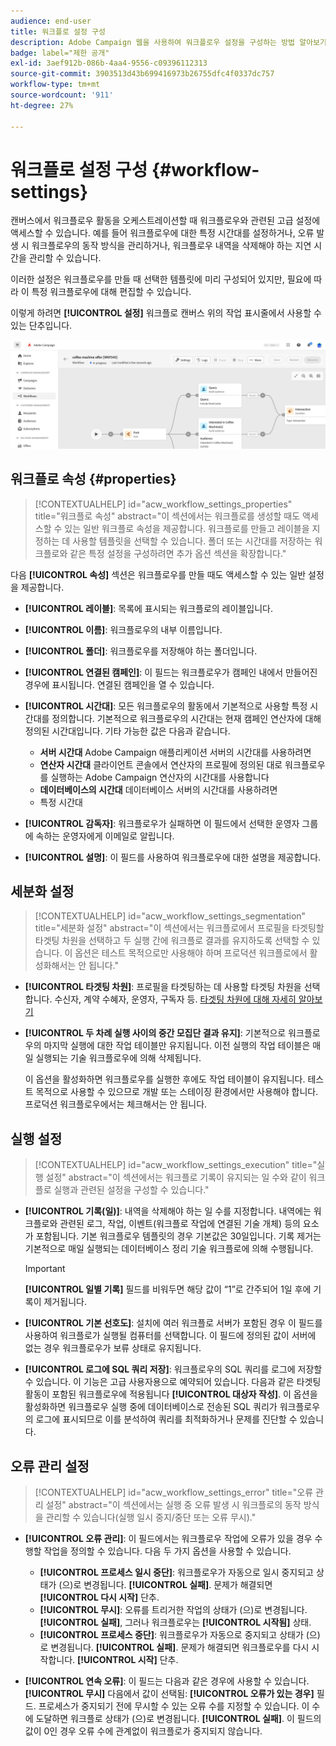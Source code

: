 ```yaml
---
audience: end-user
title: 워크플로 설정 구성
description: Adobe Campaign 웹을 사용하여 워크플로우 설정을 구성하는 방법 알아보기
badge: label="제한 공개"
exl-id: 3aef912b-086b-4aa4-9556-c09396112313
source-git-commit: 3903513d43b699416973b26755dfc4f0337dc757
workflow-type: tm+mt
source-wordcount: '911'
ht-degree: 27%

---
```



# 워크플로 설정 구성 {#workflow-settings}

캔버스에서 워크플로우 활동을 오케스트레이션할 때 워크플로우와 관련된 고급 설정에 액세스할 수 있습니다. 예를 들어 워크플로우에 대한 특정 시간대를 설정하거나, 오류 발생 시 워크플로우의 동작 방식을 관리하거나, 워크플로우 내역을 삭제해야 하는 지연 시간을 관리할 수 있습니다.

이러한 설정은 워크플로우를 만들 때 선택한 템플릿에 미리 구성되어 있지만, 필요에 따라 이 특정 워크플로우에 대해 편집할 수 있습니다.

이렇게 하려면 **[!UICONTROL 설정]** 워크플로 캔버스 위의 작업 표시줄에서 사용할 수 있는 단추입니다.

![](assets/workflow-settings.png)

## 워크플로 속성 {#properties}

>[!CONTEXTUALHELP]
>id="acw_workflow_settings_properties"
>title="워크플로 속성"
>abstract="이 섹션에서는 워크플로를 생성할 때도 액세스할 수 있는 일반 워크플로 속성을 제공합니다. 워크플로를 만들고 레이블을 지정하는 데 사용할 템플릿을 선택할 수 있습니다. 폴더 또는 시간대를 저장하는 워크플로와 같은 특정 설정을 구성하려면 추가 옵션 섹션을 확장합니다."

다음 **[!UICONTROL 속성]** 섹션은 워크플로우를 만들 때도 액세스할 수 있는 일반 설정을 제공합니다.

* **[!UICONTROL 레이블]**: 목록에 표시되는 워크플로의 레이블입니다.
* **[!UICONTROL 이름]**: 워크플로우의 내부 이름입니다.
* **[!UICONTROL 폴더]**: 워크플로우를 저장해야 하는 폴더입니다.
* **[!UICONTROL 연결된 캠페인]**: 이 필드는 워크플로우가 캠페인 내에서 만들어진 경우에 표시됩니다. 연결된 캠페인을 열 수 있습니다.
* **[!UICONTROL 시간대]**: 모든 워크플로우의 활동에서 기본적으로 사용할 특정 시간대를 정의합니다. 기본적으로 워크플로우의 시간대는 현재 캠페인 연산자에 대해 정의된 시간대입니다.
기타 가능한 값은 다음과 같습니다.
   * **서버 시간대** Adobe Campaign 애플리케이션 서버의 시간대를 사용하려면
   * **연산자 시간대** 클라이언트 콘솔에서 연산자의 프로필에 정의된 대로 워크플로우를 실행하는 Adobe Campaign 연산자의 시간대를 사용합니다
   * **데이터베이스의 시간대** 데이터베이스 서버의 시간대를 사용하려면
   * 특정 시간대

* **[!UICONTROL 감독자]**: 워크플로우가 실패하면 이 필드에서 선택한 운영자 그룹에 속하는 운영자에게 이메일로 알립니다.
* **[!UICONTROL 설명]**: 이 필드를 사용하여 워크플로우에 대한 설명을 제공합니다.

## 세분화 설정

>[!CONTEXTUALHELP]
>id="acw_workflow_settings_segmentation"
>title="세분화 설정"
>abstract="이 섹션에서는 워크플로에서 프로필을 타겟팅할 타겟팅 차원을 선택하고 두 실행 간에 워크플로 결과를 유지하도록 선택할 수 있습니다. 이 옵션은 테스트 목적으로만 사용해야 하며 프로덕션 워크플로에서 활성화해서는 안 됩니다."

* **[!UICONTROL 타겟팅 차원]**: 프로필을 타겟팅하는 데 사용할 타겟팅 차원을 선택합니다. 수신자, 계약 수혜자, 운영자, 구독자 등. [타겟팅 차원에 대해 자세히 알아보기](../audience/targeting-dimensions.md)

* **[!UICONTROL 두 차례 실행 사이의 중간 모집단 결과 유지]**: 기본적으로 워크플로우의 마지막 실행에 대한 작업 테이블만 유지됩니다. 이전 실행의 작업 테이블은 매일 실행되는 기술 워크플로우에 의해 삭제됩니다.

  이 옵션을 활성화하면 워크플로우를 실행한 후에도 작업 테이블이 유지됩니다. 테스트 목적으로 사용할 수 있으므로 개발 또는 스테이징 환경에서만 사용해야 합니다. 프로덕션 워크플로우에서는 체크해서는 안 됩니다.

## 실행 설정

>[!CONTEXTUALHELP]
>id="acw_workflow_settings_execution"
>title="실행 설정"
>abstract="이 섹션에서는 워크플로 기록이 유지되는 일 수와 같이 워크플로 실행과 관련된 설정을 구성할 수 있습니다."

* **[!UICONTROL 기록(일)]**: 내역을 삭제해야 하는 일 수를 지정합니다. 내역에는 워크플로와 관련된 로그, 작업, 이벤트(워크플로 작업에 연결된 기술 개체) 등의 요소가 포함됩니다. 기본 워크플로우 템플릿의 경우 기본값은 30일입니다. 기록 제거는 기본적으로 매일 실행되는 데이터베이스 정리 기술 워크플로에 의해 수행됩니다.

  >[!IMPORTANT]
  >
  >**[!UICONTROL 일별 기록]** 필드를 비워두면 해당 값이 “1”로 간주되어 1일 후에 기록이 제거됩니다.

* **[!UICONTROL 기본 선호도]**: 설치에 여러 워크플로 서버가 포함된 경우 이 필드를 사용하여 워크플로가 실행될 컴퓨터를 선택합니다. 이 필드에 정의된 값이 서버에 없는 경우 워크플로우가 보류 상태로 유지됩니다.

* **[!UICONTROL 로그에 SQL 쿼리 저장]**: 워크플로우의 SQL 쿼리를 로그에 저장할 수 있습니다. 이 기능은 고급 사용자용으로 예약되어 있습니다. 다음과 같은 타겟팅 활동이 포함된 워크플로우에 적용됩니다 **[!UICONTROL 대상자 작성]**. 이 옵션을 활성화하면 워크플로우 실행 중에 데이터베이스로 전송된 SQL 쿼리가 워크플로우의 로그에 표시되므로 이를 분석하여 쿼리를 최적화하거나 문제를 진단할 수 있습니다.

## 오류 관리 설정

>[!CONTEXTUALHELP]
>id="acw_workflow_settings_error"
>title="오류 관리 설정"
>abstract="이 섹션에서는 실행 중 오류 발생 시 워크플로의 동작 방식을 관리할 수 있습니다(실행 일시 중지/중단 또는 오류 무시)."

* **[!UICONTROL 오류 관리]**: 이 필드에서는 워크플로우 작업에 오류가 있을 경우 수행할 작업을 정의할 수 있습니다. 다음 두 가지 옵션을 사용할 수 있습니다.

   * **[!UICONTROL 프로세스 일시 중단]**: 워크플로우가 자동으로 일시 중지되고 상태가 (으)로 변경됩니다. **[!UICONTROL 실패]**. 문제가 해결되면 **[!UICONTROL 다시 시작]** 단추.
   * **[!UICONTROL 무시]**: 오류를 트리거한 작업의 상태가 (으)로 변경됩니다. **[!UICONTROL 실패]**, 그러나 워크플로우는 **[!UICONTROL 시작됨]** 상태. <!-- TO ADD ONCE SCHEUDLER IS AVAILABLE This configuration is relevant for recurring tasks: if the branch includes a scheduler, it will start normally next time the workflow is executed.-->
   * **[!UICONTROL 프로세스 중단]**: 워크플로우가 자동으로 중지되고 상태가 (으)로 변경됩니다. **[!UICONTROL 실패]**. 문제가 해결되면 워크플로우를 다시 시작합니다. **[!UICONTROL 시작]** 단추.

* **[!UICONTROL 연속 오류]**: 이 필드는 다음과 같은 경우에 사용할 수 있습니다. **[!UICONTROL 무시]** 다음에서 값이 선택됨: **[!UICONTROL 오류가 있는 경우]** 필드. 프로세스가 중지되기 전에 무시할 수 있는 오류 수를 지정할 수 있습니다. 이 수에 도달하면 워크플로 상태가 (으)로 변경됩니다. **[!UICONTROL 실패]**. 이 필드의 값이 0인 경우 오류 수에 관계없이 워크플로가 중지되지 않습니다.
